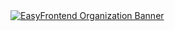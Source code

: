 <a href="https://easyfrontend.com" target="_blank">
  <img alt="EasyFrontend Organization Banner" src="https://assets.easyfrontend.com/tailwind/images/banner/easyfrontend_at1.png"/>
</a>
